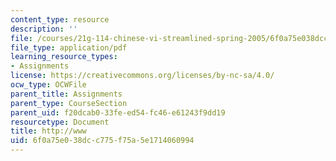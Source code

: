 ```yaml
---
content_type: resource
description: ''
file: /courses/21g-114-chinese-vi-streamlined-spring-2005/6f0a75e038dcc775f75a5e1714060994_MIT21G_114S05_4_06f_2.pdf
file_type: application/pdf
learning_resource_types:
- Assignments
license: https://creativecommons.org/licenses/by-nc-sa/4.0/
ocw_type: OCWFile
parent_title: Assignments
parent_type: CourseSection
parent_uid: f20dcab0-33fe-ed54-fc46-e61243f9dd19
resourcetype: Document
title: http://www
uid: 6f0a75e0-38dc-c775-f75a-5e1714060994
---
```

